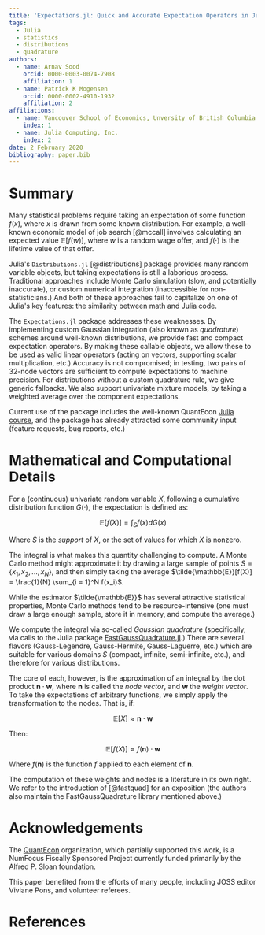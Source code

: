 ```yaml
---
title: 'Expectations.jl: Quick and Accurate Expectation Operators in Julia'
tags:
  - Julia
  - statistics
  - distributions
  - quadrature
authors:
  - name: Arnav Sood
    orcid: 0000-0003-0074-7908
    affiliation: 1
  - name: Patrick K Mogensen
    orcid: 0000-0002-4910-1932
    affiliation: 2
affiliations:
  - name: Vancouver School of Economics, Unversity of British Columbia
    index: 1
  - name: Julia Computing, Inc.
    index: 2
date: 2 February 2020
bibliography: paper.bib
---
```


# Summary

Many statistical problems require taking an expectation of some function $f(x)$, where $x$ is drawn from some known distribution. For example, a well-known economic model of job search [@mccall] involves calculating an expected value $\mathbb{E}[f(w)]$, where $w$ is a random wage offer, and $f(\cdot)$ is the lifetime value of that offer.

Julia's ``Distributions.jl`` [@distributions] package provides many random variable objects, but taking expectations is still a laborious process. Traditional approaches include Monte Carlo simulation (slow, and potentially inaccurate), or custom numerical integration (inaccessible for non-statisticians.) And both of these approaches fail to capitalize on one of Julia's key features: the similarity between math and Julia code.

The ``Expectations.jl`` package addresses these weaknesses. By implementing custom Gaussian integration (also known as _quadrature_) schemes around well-known distributions, we provide fast and compact expectation operators. By making these callable objects, we allow these to be used as valid linear operators (acting on vectors, supporting scalar multiplication, etc.) Accuracy is not compromised; in testing, two pairs of 32-node vectors are sufficient to compute expectations to machine precision. For distributions without a custom quadrature rule, we give generic fallbacks. We also support univariate mixture models, by taking a weighted average over the component expectations. 

Current use of the package includes the well-known QuantEcon [Julia course](https://julia.quantecon.org), and the package has already attracted some community input (feature requests, bug reports, etc.) 

# Mathematical and Computational Details

For a (continuous) univariate random variable $X$, following a cumulative distribution function $G(\cdot)$, the expectation is defined as:

$$ \mathbb{E}[f(X)] = \int_{S}f(x) dG(x) $$

Where $S$ is the _support_ of $X$, or the set of values for which $X$ is nonzero.

The integral is what makes this quantity challenging to compute. A Monte Carlo method might approximate it by drawing a large sample of points $S = \{x_1, x_2, ..., x_N\}$, and then simply taking the average $\tilde{\mathbb{E}}[f(X)] = \frac{1}{N} \sum_{i = 1}^N f(x_i)$.

While the estimator $\tilde{\mathbb{E}}$ has several attractive statistical properties, Monte Carlo methods tend to be resource-intensive (one must draw a large enough sample, store it in memory, and compute the average.)

We compute the integral via so-called _Gaussian quadrature_ (specifically, via calls to the Julia package [FastGaussQuadrature.jl](https://github.com/JuliaApproximation/FastGaussQuadrature.jl).) There are several flavors (Gauss-Legendre, Gauss-Hermite, Gauss-Laguerre, etc.) which are suitable for various domains $S$ (compact, infinite, semi-infinite, etc.), and therefore for various distributions.

The core of each, however, is the approximation of an integral by the dot product $\mathbf{n} \cdot \mathbf{w}$, where $\mathbf{n}$ is called the _node vector_, and $\mathbf{w}$ the _weight vector_. To take the expectations of arbitrary functions, we simply apply the transformation to the nodes. That is, if: 

$$ \mathbb{E}[X] \approx \mathbf{n} \cdot \mathbf{w} $$ 

Then: 

$$ \mathbb{E}[f(X)] \approx f(\mathbf{n}) \cdot \mathbf{w} $$ 

Where $f(\mathbf{n})$ is the function $f$ applied to each element of $\mathbf{n}$. 

The computation of these weights and nodes is a literature in its own right. We refer to the introduction of [@fastquad] for an exposition (the authors also maintain the FastGaussQuadrature library mentioned above.)

# Acknowledgements

The [QuantEcon](https://quantecon.org) organization, which partially supported this work, is a NumFocus Fiscally Sponsored Project currently funded primarily by the Alfred P. Sloan foundation.

This paper benefited from the efforts of many people, including JOSS editor Viviane Pons, and volunteer referees.

# References

